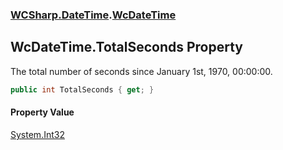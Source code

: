### [WCSharp.DateTime](WCSharp.DateTime.md 'WCSharp.DateTime').[WcDateTime](WCSharp.DateTime.WcDateTime.md 'WCSharp.DateTime.WcDateTime')

## WcDateTime.TotalSeconds Property

The total number of seconds since January 1st, 1970, 00:00:00.

```csharp
public int TotalSeconds { get; }
```

#### Property Value
[System.Int32](https://docs.microsoft.com/en-us/dotnet/api/System.Int32 'System.Int32')
